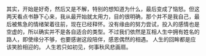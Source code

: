 其实，开始是好奇，然后又是不解，特别的想知道为什么，最后变成了恼怒。但这两天看点书静下心来，我从最开始就太用力，目的很明确，那个并不是我自己，最后被焦急的情绪架着往前，现在已经释怀。没有缘由的努力尝试，投入的感情也是空虚的，所以确实并不是各自适合的类型。不过我们依然是互相人生中拥有姓名的路人，即使缘分不够，也要感谢这段陪伴，感恩偶然的相遇。
人生的回眸都是应该笑脸相迎的。
人生若只如初见，何事秋风悲画扇。